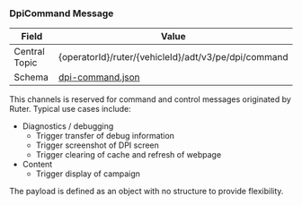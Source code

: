 ### DpiCommand Message
| Field         | Value                                                              |
|---------------|--------------------------------------------------------------------|
| Central Topic | {operatorId}/ruter/{vehicleId}/adt/v3/pe/dpi/command               |
| Schema        | [ dpi-command.json ](json-schemas/pe/dpi/command/dpi-command.json) |

This channels is reserved for command and control messages originated by Ruter. Typical use cases include:

- Diagnostics / debugging
  - Trigger transfer of debug information
  - Trigger screenshot of DPI screen
  - Trigger clearing of cache and refresh of webpage
- Content
  - Trigger display of campaign

The payload is defined as an object with no structure to provide flexibility.
